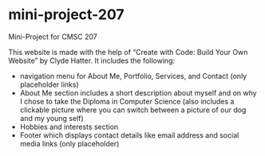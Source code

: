 # mini-project-207
Mini-Project for CMSC 207

This website is made with the help of “Create with Code: Build Your Own Website” by Clyde Hatter. 
It includes the following:
- navigation menu for About Me, Portfolio, Services, and Contact (only placeholder links)
- About Me section includes a short description about myself and on why I chose to take the Diploma in Computer Science (also includes a clickable picture where you can switch between a picture of our dog and my young self)
- Hobbies and interests section
- Footer which displays contact details like email address and social media links (only placeholder)
